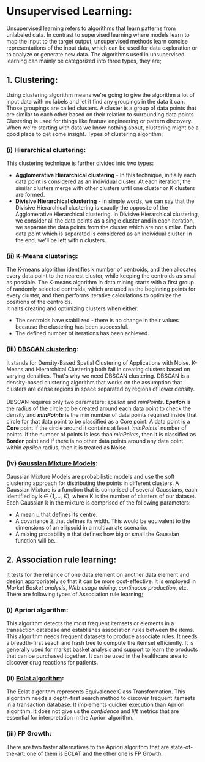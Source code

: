 # Unsupervised Learning:

Unsupervised learning refers to algorithms that learn patterns from unlabeled data.
In contrast to supervised learning where models learn to map the input to the target output, unsupervised methods learn concise representations of the input data, which can be used for data exploration or to analyze or generate new data.
The algorithms used in unsupervised learning can mainly be categorized into three types, they are;<br>

## 1. Clustering:

Using clustering algorithm means we're going to give the algorithm a lot of input data with no labels and let it find any groupings in the data it can. Those groupings are called clusters. A cluster is a group of data points that are similar to each other based on their relation to surrounding data points.
Clustering is used for things like feature engineering or pattern discovery. When we're starting with data we know nothing about, clustering might be a good place to get some insight.
Types of clustering algorithm;<br>

### (i) Hierarchical clustering:

This clustering technique is further divided into two types:<br>
* **Agglomerative Hierarchical clustering** - In this technique, initially each data point is considered as an individual cluster. At each iteration, the similar clusters merge with other clusters until one cluster or K clusters are formed.<br>
* **Divisive Hierarchical clustering** - In simple words, we can say that the Divisive Hierarchical clustering is exactly the opposite of the Agglomerative Hierarchical clustering. In Divisive Hierarchical clustering, we consider all the data points as a single cluster and in each iteration, we separate the data points from the cluster which are not similar. Each data point which is separated is considered as an individual cluster. In the end, we’ll be left with n clusters.<br>

### (ii) K-Means clustering:

The K-means algorithm identifies k number of centroids, and then allocates every data point to the nearest cluster, while keeping the centroids as small as possible.
The K-means algorithm in data mining starts with a first group of randomly selected centroids, which are used as the beginning points for every cluster, and then performs iterative calculations to optimize the positions of the centroids.<br>
It halts creating and optimizing clusters when either:
* The centroids have stabilized - there is no change in their values because the clustering has been successful.
* The defined number of iterations has been achieved.

### (iii) [DBSCAN clustering](https://www.analyticsvidhya.com/blog/2020/09/how-dbscan-clustering-works/):

It stands for Density-Based Spatial Clustering of Applications with Noise. K-Means and Hierarchical Clustering both fail in creating clusters based on varying densities. That's why we need DBSCAN clustering. DBSCAN is a density-based clustering algorithm that works on the assumption that clusters are dense regions in space separated by regions of lower density.<br><br>
DBSCAN requires only two parameters: *epsilon* and *minPoints*. ***Epsilon***  is the radius of the circle to be created around each data point to check the density and ***minPoints*** is the min number of data points required inside that circle for that data point to be classified as a Core point. A data point is a **Core** point if the circle around it contains at least *'minPoints'* number of points. If the number of points is less than *minPoints*, then it is classified as **Border** point and if there is no other data points around any data point within *epsilon* radius, then it is treated as **Noise**.

### (iv) [Gaussian Mixture Models]([https://www.analyticsvidhya.com/blog/2019/10/gaussian-mixture-models-clustering/](https://towardsdatascience.com/gaussian-mixture-models-explained-6986aaf5a95)):

Gaussian Mixture Models are probabilistic models and use the soft clustering approach for distributing the points in different clusters. A Gaussian Mixture is a function that is comprised of several Gaussians, each identified by k ∈ {1,…, K}, where K is the number of clusters of our dataset. Each Gaussian k in the mixture is comprised of the following parameters:
* A mean μ that defines its centre.
* A covariance Σ that defines its width. This would be equivalent to the dimensions of an ellipsoid in a multivariate scenario.
* A mixing probability π that defines how big or small the Gaussian function will be.

## 2. Association rule learning:

It tests for the reliance of one data element on another data element and design appropriately so that it can be more cost-effective. It is employed in *Market Basket analysis*, *Web usage mining*, *continuous production*, etc. There are following types of Association rule learning;

### (i) Apriori algorithm:

This algorithm detects the most frequent itemsets or elements in a transaction database and establishes association rules between the items. This algorithm needs frequent datasets to produce associate rules. It needs a breadth-first seach and hash tree to compute the itemset efficiently. It is generally used for market basket analysis and support to learn the products that can be purchased together. It can be used in the healthcare area to discover drug reactions for patients.

### (ii) [Eclat algorithm](https://towardsdatascience.com/the-eclat-algorithm-8ae3276d2d17):

The Eclat algorithm represents Equivalence Class Transformation. This algorithm needs a depth-first search method to discover frequent itemsets in a transaction database. It implements quicker execution than Apriori algorithm. It does not give us the *confidence* and *lift* metrics that are essential for interpretation in the Apriori algorithm.

### (iii) FP Growth:

There are two faster alternatives to the Apriori algorithm that are state-of-the-art: one of them is ECLAT and the other one is FP Growth.
